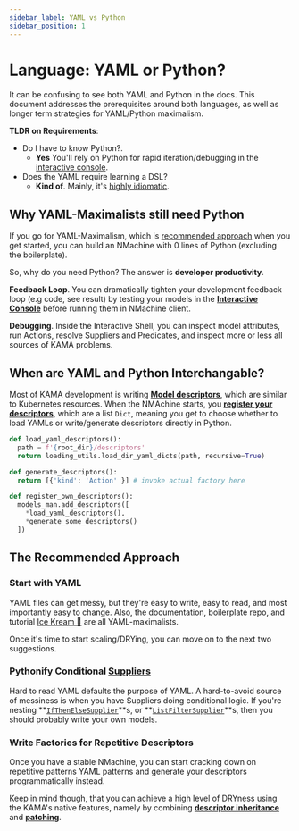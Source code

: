```yaml
---
sidebar_label: YAML vs Python
sidebar_position: 1
---
```


# Language: YAML or Python?

It can be confusing to see both YAML and Python in the docs. This document
addresses the prerequisites around both languages, as well as longer term
strategies for YAML/Python maximalism. 

**TLDR on Requirements**:
- Do I have to know Python?. 
  - **Yes** You'll rely on Python for rapid iteration/debugging in the 
[interactive console](/tutorials/kama-console-tutorial).
- Does the YAML require learning a DSL? 
  - **Kind of**. Mainly, it's [highly idiomatic](https://news.ycombinator.com/item?id=21080606).






## Why YAML-Maximalists still need Python


If you go for YAML-Maximalism, which is [recommended approach](/tutorials/yaml-vs-python#start-with-yaml)
when you get started, you can build an NMachine with 0 lines of Python (excluding the boilerplate). 

So, why do you need Python? The answer is **developer productivity**.



**Feedback Loop**. You can dramatically tighten your development feedback loop
(e.g code, see result) by testing your models in the **[Interactive Console](/tutorials/kama-console-tutorial)** 
before running them in NMachine client. 

**Debugging**. Inside the Interactive Shell, you can inspect model attributes,
run Actions, resolve Suppliers and Predicates, and inspect more or less all sources
of KAMA problems.






## When are YAML and Python Interchangable?

Most of KAMA development is writing **[Model descriptors](/models/models-overview)**, which
are similar to Kubernetes resources. When the NMAchine starts, you 
**[register your descriptors]((/tutorials/startup-sequence-tutorial#registering-your-model-descriptors))**,
which are a list `Dict`, meaning you get to choose whether to load YAMLs or write/generate descriptors
directly in Python.

```python title="main.py" {9-11}
def load_yaml_descriptors():
  path = f'{root_dir}/descriptors'
  return loading_utils.load_dir_yaml_dicts(path, recursive=True)

def generate_descriptors():
  return [{'kind': 'Action' }] # invoke actual factory here

def register_own_descriptors():
  models_man.add_descriptors([
    *load_yaml_descriptors(),
    *generate_some_descriptors()
  ])
```




## The Recommended Approach


### Start with YAML

YAML files can get messy, but they're easy to write, easy to read, and most 
importantly easy to change. Also,
the documentation, boilerplate repo, and tutorial 
[Ice Kream 🍦](https://github.com/nmachine-io/mono/tree/master/ice-kream) are all 
YAML-maximalists.

Once it's time to start scaling/DRYing, you can move on to the next two suggestions.



### Pythonify Conditional [Suppliers](/suppliers/supplier-overview)

Hard to read YAML defaults the purpose of YAML. A hard-to-avoid source of 
messiness is when you have Suppliers doing conditional logic. If you're 
nesting **[`IfThenElseSupplier`](/suppliers/util-suppliers#ifthenelsesupplier)**s,
or **[`ListFilterSupplier`](/suppliers/util-suppliers#listfiltersupplier)**s,
then you should probably write your own models.


 


### Write Factories for Repetitive Descriptors

Once you have a stable NMachine, you can start cracking down on repetitive 
patterns YAML patterns and generate your descriptors programmatically instead.

Keep in mind though, that you can achieve a high level of DRYness using the KAMA's native
features, namely by combining 
**[descriptor inheritance](/model-mechanics/inflating-models-tutorial#inheriting-from-another-descriptor)**
and **[patching](/model-mechanics/inflating-models-tutorial#patching)**.

